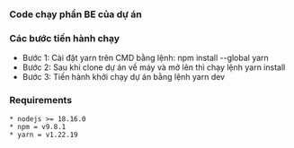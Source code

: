 ### Code chạy phần BE của dự án
### Các bước tiến hành chạy

* Bước 1: Cài đặt yarn trên CMD bằng lệnh: npm install --global yarn
* Bước 2: Sau khi clone dự án về máy và mở lên thì chạy lệnh yarn install
* Bước 3: Tiến hành khởi chạy dự án bằng lệnh yarn dev
### Requirements

```
* nodejs >= 18.16.0
* npm = v9.8.1
* yarn = v1.22.19
